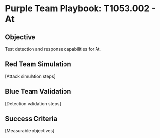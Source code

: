 # Purple Team Playbook: T1053.002 - At

## Objective
Test detection and response capabilities for At.

## Red Team Simulation
[Attack simulation steps]

## Blue Team Validation
[Detection validation steps]

## Success Criteria
[Measurable objectives]
